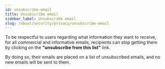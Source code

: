```yaml
---
id: unsubscribe-email
title: Unsubscribe email
sidebar_label: Unsubscribe email
slug: /about/security/privacy/unsubscribe-email
---
```


To be respectful to users regarding
what information they want to receive,
for all commercial and informative emails,
recipients can stop getting them
by clicking on the **"unsubscribe from this list"** link.

By doing so,
their emails are placed on a list
of unsubscribed emails,
and no new emails will be sent to them.
